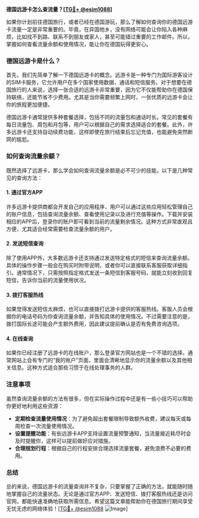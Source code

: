 **德国远游卡怎么查流量？[[TG💪+ @esim1088](https://t.me/s/esim1088)]**

如果你计划前往德国旅行，或者已经在德国游玩，那么了解如何查询你的德国远游卡流量一定是非常重要的。毕竟，在异国他乡，没有网络可能会让你陷入各种麻烦，比如找不到路、联系不到朋友或家人，甚至可能错过重要的工作邮件。所以，掌握如何查看流量余额和使用情况，能让你在德国玩得更安心。

### 德国远游卡是什么？

首先，我们先简单了解一下德国远游卡的概念。远游卡是一种专门为国际游客设计的SIM卡服务，它允许用户在多个国家使用数据、通话和短信服务。对于想要在德国旅行的人来说，选择一张合适的远游卡非常重要，因为它不仅能帮助你在德国保持联络，还能节省不少费用。尤其是当你需要频繁上网时，一张优质的远游卡会让你的旅程更加便捷。

德国远游卡通常提供多种套餐选择，包括不同的流量包和通话时长。常见的套餐有每日流量包、周包和月包等，用户可以根据自己的需求选择适合的套餐。此外，许多远游卡还支持自动续费功能，这样即使在旅行结束后忘记充值，也能避免突然断网的尴尬。

### 如何查询流量余额？

既然选择了远游卡，那么学会如何查询流量余额是必不可少的技能。以下是几种常见的查询方法：

#### 1. **通过官方APP**
许多远游卡提供商都会开发自己的应用程序，用户可以通过这些应用轻松管理自己的账户信息，包括查询流量余额、查看使用记录以及进行充值等操作。下载并安装相应的APP后，登录你的账户即可看到当前的流量剩余情况。这种方式非常直观且方便，尤其适合经常需要检查流量余额的用户。

#### 2. **发送短信查询**
除了使用APP外，大多数远游卡还支持通过发送特定格式的短信来查询流量余额。具体的操作步骤一般会在购买时附带说明，或者你可以直接联系客服获取详细指引。通常情况下，只需按照指定格式发送一条短信到客服号码，就能立刻收到回复短信，告诉你当前的流量使用状况。

#### 3. **拨打客服热线**
如果觉得发送短信太麻烦，也可以直接拨打远游卡提供的客服热线。客服人员会根据你的电话号码为你查询流量余额，并告知具体的使用情况。不过需要注意的是，拨打国际长途可能会产生额外费用，因此建议提前确认是否有免费咨询选项。

#### 4. **在线查询**
如果你已经注册了远游卡的在线账户，那么登录官方网站也是一个不错的选择。通常网站上会有专门的“我的账户”页面，里面会清晰地显示你的流量余额以及其他相关信息。这种方式适合那些习惯于在线处理事务的人群。

### 注意事项

虽然查询流量余额的方法有很多，但在实际操作过程中还是有一些小技巧可以帮助你更好地利用这些资源：

- **定期检查流量使用情况**：为了避免超出套餐限制导致额外收费，建议每天或每周检查一次流量使用情况。
- **设置提醒功能**：有些远游卡APP支持设置流量预警通知，当流量接近耗尽时会及时提醒你，这样可以提前做好应对措施。
- **合理规划行程**：根据自己的行程安排合理选择流量套餐，避免浪费不必要的费用。

### 总结

总的来说，德国远游卡的流量查询并不复杂，只要掌握了正确的方法，就能随时随地掌握自己的流量状态。无论是通过官方APP、发送短信、拨打客服热线还是访问官网，都能快速准确地获取所需信息。希望这篇文章能帮助你在德国旅行期间享受无忧无虑的网络体验！[[TG💪+ @esim1088](https://t.me/s/esim1088) ![Image](https://i.postimg.cc/4NQfJmqS/Snipaste-2025-05-13-00-14-12.png)]